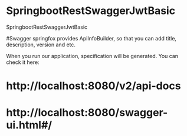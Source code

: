 # SpringbootRestSwaggerJwtBasic
SpringbootRestSwaggerJwtBasic


#Swagger 
springfox provides ApiInfoBuilder, so that you can add title, description, version and etc.

When you run our application, specification will be generated. You can check it here:

# http://localhost:8080/v2/api-docs

# http://localhost:8080/swagger-ui.html#/